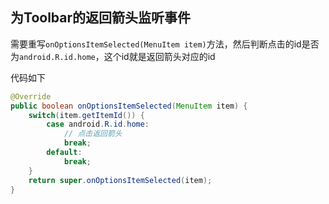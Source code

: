 ## 为Toolbar的返回箭头监听事件

需要重写`onOptionsItemSelected(MenuItem item)`方法，然后判断点击的id是否为`android.R.id.home`，这个id就是返回箭头对应的id

代码如下

```java
@Override
public boolean onOptionsItemSelected(MenuItem item) {
    switch(item.getItemId()) {
        case android.R.id.home:
            // 点击返回箭头
            break;
        default:
            break;
    }
    return super.onOptionsItemSelected(item);
}
```

